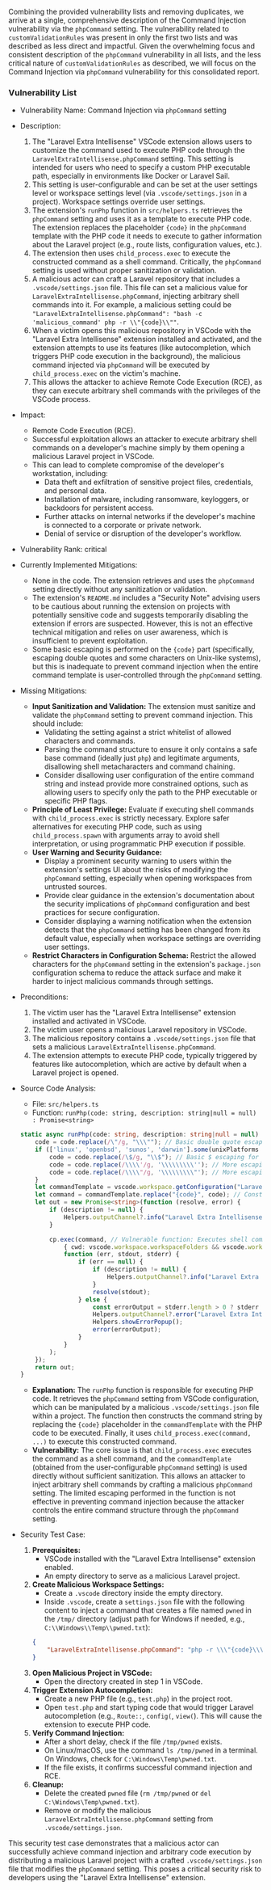 Combining the provided vulnerability lists and removing duplicates, we arrive at a single, comprehensive description of the Command Injection vulnerability via the `phpCommand` setting. The vulnerability related to `customValidationRules` was present in only the first two lists and was described as less direct and impactful. Given the overwhelming focus and consistent description of the `phpCommand` vulnerability in all lists, and the less critical nature of `customValidationRules` as described, we will focus on the Command Injection via `phpCommand` vulnerability for this consolidated report.

### Vulnerability List

- Vulnerability Name: Command Injection via `phpCommand` setting

- Description:
    1. The "Laravel Extra Intellisense" VSCode extension allows users to customize the command used to execute PHP code through the `LaravelExtraIntellisense.phpCommand` setting. This setting is intended for users who need to specify a custom PHP executable path, especially in environments like Docker or Laravel Sail.
    2. This setting is user-configurable and can be set at the user settings level or workspace settings level (via `.vscode/settings.json` in a project). Workspace settings override user settings.
    3. The extension's `runPhp` function in `src/helpers.ts` retrieves the `phpCommand` setting and uses it as a template to execute PHP code. The extension replaces the placeholder `{code}` in the `phpCommand` template with the PHP code it needs to execute to gather information about the Laravel project (e.g., route lists, configuration values, etc.).
    4. The extension then uses `child_process.exec` to execute the constructed command as a shell command. Critically, the `phpCommand` setting is used without proper sanitization or validation.
    5. A malicious actor can craft a Laravel repository that includes a `.vscode/settings.json` file. This file can set a malicious value for `LaravelExtraIntellisense.phpCommand`, injecting arbitrary shell commands into it. For example, a malicious setting could be `"LaravelExtraIntellisense.phpCommand": "bash -c 'malicious_command' php -r \\"{code}\\""`.
    6. When a victim opens this malicious repository in VSCode with the "Laravel Extra Intellisense" extension installed and activated, and the extension attempts to use its features (like autocompletion, which triggers PHP code execution in the background), the malicious command injected via `phpCommand` will be executed by `child_process.exec` on the victim's machine.
    7. This allows the attacker to achieve Remote Code Execution (RCE), as they can execute arbitrary shell commands with the privileges of the VSCode process.

- Impact:
    - Remote Code Execution (RCE).
    - Successful exploitation allows an attacker to execute arbitrary shell commands on a developer's machine simply by them opening a malicious Laravel project in VSCode.
    - This can lead to complete compromise of the developer's workstation, including:
        - Data theft and exfiltration of sensitive project files, credentials, and personal data.
        - Installation of malware, including ransomware, keyloggers, or backdoors for persistent access.
        - Further attacks on internal networks if the developer's machine is connected to a corporate or private network.
        - Denial of service or disruption of the developer's workflow.

- Vulnerability Rank: critical

- Currently Implemented Mitigations:
    - None in the code. The extension retrieves and uses the `phpCommand` setting directly without any sanitization or validation.
    - The extension's `README.md` includes a "Security Note" advising users to be cautious about running the extension on projects with potentially sensitive code and suggests temporarily disabling the extension if errors are suspected. However, this is not an effective technical mitigation and relies on user awareness, which is insufficient to prevent exploitation.
    - Some basic escaping is performed on the `{code}` part (specifically, escaping double quotes and some characters on Unix-like systems), but this is inadequate to prevent command injection when the entire command template is user-controlled through the `phpCommand` setting.

- Missing Mitigations:
    - **Input Sanitization and Validation:** The extension must sanitize and validate the `phpCommand` setting to prevent command injection. This should include:
        - Validating the setting against a strict whitelist of allowed characters and commands.
        - Parsing the command structure to ensure it only contains a safe base command (ideally just `php`) and legitimate arguments, disallowing shell metacharacters and command chaining.
        - Consider disallowing user configuration of the entire command string and instead provide more constrained options, such as allowing users to specify only the path to the PHP executable or specific PHP flags.
    - **Principle of Least Privilege:** Evaluate if executing shell commands with `child_process.exec` is strictly necessary. Explore safer alternatives for executing PHP code, such as using `child_process.spawn` with arguments array to avoid shell interpretation, or using programmatic PHP execution if possible.
    - **User Warning and Security Guidance:**
        - Display a prominent security warning to users within the extension's settings UI about the risks of modifying the `phpCommand` setting, especially when opening workspaces from untrusted sources.
        - Provide clear guidance in the extension's documentation about the security implications of `phpCommand` configuration and best practices for secure configuration.
        - Consider displaying a warning notification when the extension detects that the `phpCommand` setting has been changed from its default value, especially when workspace settings are overriding user settings.
    - **Restrict Characters in Configuration Schema:** Restrict the allowed characters for the `phpCommand` setting in the extension's `package.json` configuration schema to reduce the attack surface and make it harder to inject malicious commands through settings.

- Preconditions:
    1. The victim user has the "Laravel Extra Intellisense" extension installed and activated in VSCode.
    2. The victim user opens a malicious Laravel repository in VSCode.
    3. The malicious repository contains a `.vscode/settings.json` file that sets a malicious `LaravelExtraIntellisense.phpCommand`.
    4. The extension attempts to execute PHP code, typically triggered by features like autocompletion, which are active by default when a Laravel project is opened.

- Source Code Analysis:
    - File: `src/helpers.ts`
    - Function: `runPhp(code: string, description: string|null = null) : Promise<string>`

    ```typescript
    static async runPhp(code: string, description: string|null = null) : Promise<string> {
        code = code.replace(/\"/g, "\\\""); // Basic double quote escaping - insufficient
        if (['linux', 'openbsd', 'sunos', 'darwin'].some(unixPlatforms => os.platform().includes(unixPlatforms))) {
            code = code.replace(/\$/g, "\\$"); // Basic $ escaping for Unix-like systems - insufficient
            code = code.replace(/\\\\'/g, '\\\\\\\\\''); // More escaping - still insufficient
            code = code.replace(/\\\\"/g, '\\\\\\\\\"'); // More escaping - still insufficient
        }
        let commandTemplate = vscode.workspace.getConfiguration("LaravelExtraIntellisense").get<string>('phpCommand') ?? "php -r \"{code}\""; // User-configurable phpCommand setting
        let command = commandTemplate.replace("{code}", code); // Constructs command by replacing {code}
        let out = new Promise<string>(function (resolve, error) {
            if (description != null) {
                Helpers.outputChannel?.info("Laravel Extra Intellisense command started: " + description);
            }

            cp.exec(command, // Vulnerable function: Executes shell command
                { cwd: vscode.workspace.workspaceFolders && vscode.workspace.workspaceFolders.length > 0 ? vscode.workspace.workspaceFolders[0].uri.fsPath : undefined },
                function (err, stdout, stderr) {
                    if (err == null) {
                        if (description != null) {
                            Helpers.outputChannel?.info("Laravel Extra Intellisense Resolved: " + description);
                        }
                        resolve(stdout);
                    } else {
                        const errorOutput = stderr.length > 0 ? stderr : stdout;
                        Helpers.outputChannel?.error("Laravel Extra Intellisense Error:\n " + (description ?? '') + '\n\n' + errorOutput);
                        Helpers.showErrorPopup();
                        error(errorOutput);
                    }
                }
            );
        });
        return out;
    }
    ```
    - **Explanation:** The `runPhp` function is responsible for executing PHP code. It retrieves the `phpCommand` setting from VSCode configuration, which can be manipulated by a malicious `.vscode/settings.json` file within a project. The function then constructs the command string by replacing the `{code}` placeholder in the `commandTemplate` with the PHP code to be executed. Finally, it uses `child_process.exec(command, ...)` to execute this constructed command.
    - **Vulnerability:** The core issue is that `child_process.exec` executes the command as a shell command, and the `commandTemplate` (obtained from the user-configurable `phpCommand` setting) is used directly without sufficient sanitization. This allows an attacker to inject arbitrary shell commands by crafting a malicious `phpCommand` setting. The limited escaping performed in the function is not effective in preventing command injection because the attacker controls the entire command structure through the `phpCommand` setting.

- Security Test Case:
    1. **Prerequisites:**
        - VSCode installed with the "Laravel Extra Intellisense" extension enabled.
        - An empty directory to serve as a malicious Laravel project.
    2. **Create Malicious Workspace Settings:**
        - Create a `.vscode` directory inside the empty directory.
        - Inside `.vscode`, create a `settings.json` file with the following content to inject a command that creates a file named `pwned` in the `/tmp/` directory (adjust path for Windows if needed, e.g., `C:\\Windows\\Temp\\pwned.txt`):
        ```json
        {
            "LaravelExtraIntellisense.phpCommand": "php -r \\\"{code}\\\" && touch /tmp/pwned"
        }
        ```
    3. **Open Malicious Project in VSCode:**
        - Open the directory created in step 1 in VSCode.
    4. **Trigger Extension Autocompletion:**
        - Create a new PHP file (e.g., `test.php`) in the project root.
        - Open `test.php` and start typing code that would trigger Laravel autocompletion (e.g., `Route::`, `config(`, `view(`). This will cause the extension to execute PHP code.
    5. **Verify Command Injection:**
        - After a short delay, check if the file `/tmp/pwned` exists.
        - On Linux/macOS, use the command `ls /tmp/pwned` in a terminal. On Windows, check for `C:\Windows\Temp\pwned.txt`.
        - If the file exists, it confirms successful command injection and RCE.
    6. **Cleanup:**
        - Delete the created `pwned` file (`rm /tmp/pwned` or `del C:\Windows\Temp\pwned.txt`).
        - Remove or modify the malicious `LaravelExtraIntellisense.phpCommand` setting from `.vscode/settings.json`.

This security test case demonstrates that a malicious actor can successfully achieve command injection and arbitrary code execution by distributing a malicious Laravel project with a crafted `.vscode/settings.json` file that modifies the `phpCommand` setting. This poses a critical security risk to developers using the "Laravel Extra Intellisense" extension.

